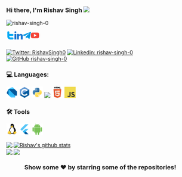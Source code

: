 ### Hi there, I'm Rishav Singh <img src="https://github.com/TheDudeThatCode/TheDudeThatCode/blob/master/Assets/Hi.gif" width="29px">



<p align="left"> <img src="https://komarev.com/ghpvc/?username=rishav-singh-0&label=Views&color=blue&style=plastic" alt="rishav-singh-0" /> </p>

<a href="https://twitter.com/rishavsingh0">
  <img align="left" alt="Rishav's Twitter" width="22px" src="https://github.com/rishav-singh-0/rishav-singh-0/raw/main/data/icons-social/png/014-twitter.png" />
</a>
<a href="https://linkedin.com/in/rishav-singh-0">
  <img align="left" alt="Rishav's Linkdein" width="22px" src="https://github.com/rishav-singh-0/rishav-singh-0/raw/main/data/icons-social/png/031-linkedin.png" />
</a>
<a href="https://t.me/rishav_s">
  <img align="left" alt="Rishav's Telegram" width="22px" src="https://github.com/rishav-singh-0/rishav-singh-0/raw/main/data/icons-social/png/055-telegram.png" />
</a>
<!-- <a href="https://instagram.com/_._rishav_singh_._/">
  <img align="left" alt="Rishav's Instagram" width="22px" src="https://github.com/rishav-singh-0/rishav-singh-0/raw/main/data/icons-social/png/034-instagram.png" /> -->
</a>
<a href="https://www.youtube.com/channel/UCeql5HBmcs8d0OFT30erYkw/">
  <img align="left" alt="Rishav's Youtube" width="22px" src="https://github.com/rishav-singh-0/rishav-singh-0/raw/main/data/icons-social/png/002-youtube.png" />
</a>

<br/>
<br/>

<!--
- <img src="https://github.com/TheDudeThatCode/TheDudeThatCode/blob/master/Assets/Developer.gif" width="20px"> I’m currently working as Summer Intern at e-Yantra, IIT Bombay
- <img src="https://github.com/TheDudeThatCode/TheDudeThatCode/blob/master/Assets/Rocket.gif" width="18px"> I’m currently learning Django and Flutter
- 👯 I’m looking to collaborate on Flutter
- <img src="https://github.com/TheDudeThatCode/TheDudeThatCode/blob/master/Assets/hmm.gif" width="18px"> I’m looking for help with Algorithm Designing
- 💬 Ask me anything about Anime 
-->


[![Twitter: RishavSingh0](https://img.shields.io/twitter/follow/rishavsingh0?style=social)](https://twitter.com/rishavsingh0)
[![Linkedin: rishav-singh-0](https://img.shields.io/badge/-rishav-blue?style=flat-square&logo=Linkedin&logoColor=white&link=https://www.linkedin.com/in/rishav-singh-0/)](https://www.linkedin.com/in/rishav-singh-0/)
[![GitHub rishav-singh-0](https://img.shields.io/github/followers/rishav-singh-0?label=follow&style=social)](https://github.com/rishav-singh-0)


### :computer: Languages:  

<code><img height="30" src="https://raw.githubusercontent.com/github/explore/80688e429a7d4ef2fca1e82350fe8e3517d3494d/topics/dart/dart.png"></code>
<code><img height="30" src="https://raw.githubusercontent.com/devicons/devicon/master/icons/c/c-original.svg"></code> 
<code><img height="30" src="https://raw.githubusercontent.com/devicons/devicon/master/icons/python/python-original.svg"></code> 
<code><img height="30" src="https://www.vectorlogo.zone/logos/gnu_bash/gnu_bash-icon.svg"></code> 
<code><img height="30" src="https://raw.githubusercontent.com/devicons/devicon/master/icons/html5/html5-original-wordmark.svg"></code> 
<code><img height="30" src="https://raw.githubusercontent.com/github/explore/80688e429a7d4ef2fca1e82350fe8e3517d3494d/topics/javascript/javascript.png"></code> 

### :hammer_and_wrench: Tools
<code><img height="30" src="https://raw.githubusercontent.com/devicons/devicon/master/icons/linux/linux-original.svg"></code> 
<code><img height="30" src="https://raw.githubusercontent.com/github/explore/80688e429a7d4ef2fca1e82350fe8e3517d3494d/topics/flutter/flutter.png"></code>
<code><img height="30" src="https://raw.githubusercontent.com/github/explore/80688e429a7d4ef2fca1e82350fe8e3517d3494d/topics/android/android.png"></code>
<!-- <code><img height="30" src="https://raw.githubusercontent.com/github/explore/80688e429a7d4ef2fca1e82350fe8e3517d3494d/topics/nodejs/nodejs.png"></code>   -->



<a href="https://github.com/rishav-singh-0">
  <img align="center" src="https://github-readme-stats.vercel.app/api/top-langs/?username=rishav-singh-0&theme=dracula&hide_langs_below=0" />
</a>
<a href="https://github.com/rishav-singh-0">
 <img align="center" src="https://github-readme-stats.vercel.app/api?username=rishav-singh-0&show_icons=true&theme=dracula&line_height=27" alt="Rishav's github stats"/>
</a>
<!-- <a href="https://github.com/rishav-singh-0">
 <img align="center" src="https://github-readme-streak-stats.herokuapp.com/?user=rishav-singh-0&show_icons=true&theme=dracula&line_height=27" alt="Rishav's github streak"/>
</a> -->
<br>
<a href="https://github.com/rishav-singh-0/rishav-singh-0.github.io">
  <img align="center" src="https://github-readme-stats.vercel.app/api/pin/?username=rishav-singh-0&repo=rishav-singh-0.github.io&theme=dracula" />
</a>
<a href="https://github.com/rishav-singh-0/my-linux-config">
 <img align="center" src="https://github-readme-stats.vercel.app/api/pin/?username=rishav-singh-0&repo=my-linux-config&theme=dracula" />
</a>

<div align="center">

### Show some ❤️ by starring some of the repositories!

</div>
